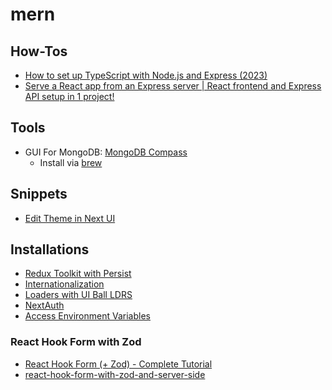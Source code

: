 # mern

## How-Tos

* [How to set up TypeScript with Node.js and Express (2023)](https://dev.to/cristain/how-to-set-up-typescript-with-nodejs-and-express-2023-gf)
* [Serve a React app from an Express server | React frontend and Express API setup in 1 project!](https://youtu.be/4pUBO31nkpk)

## Tools

* GUI For MongoDB: [MongoDB Compass](https://www.mongodb.com/products/tools/compass)
  * Install via [brew](https://formulae.brew.sh/cask/mongodb-compass)

## Snippets

* [Edit Theme in Next UI](snippets/README.md#edit-theme-in-next-ui)

## Installations

* [Redux Toolkit with Persist](redux-toolkit-with-persist/README.md)
* [Internationalization](internationalization/README.md)
* [Loaders with UI Ball LDRS](loaders-with-ui-ball/README.md)
* [NextAuth](next-auth/README.md)
* [Access Environment Variables](access-environment-varibales/README.md)

### React Hook Form with Zod

* [React Hook Form (+ Zod) - Complete Tutorial](https://youtu.be/u6PQ5xZAv7Q)
* [react-hook-form-with-zod-and-server-side](https://github.com/ByteGrad/react-hook-form-with-zod-and-server-side)

